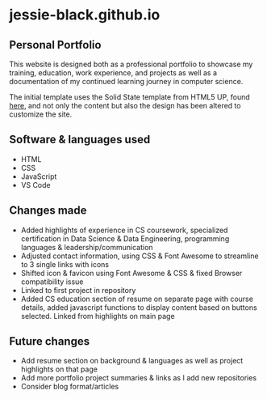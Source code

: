 # jessie-black.github.io
## Personal Portfolio
This website is designed both as a professional portfolio to showcase my training, education, work experience, and projects as well as a documentation of my continued learning journey in computer science.

The initial template uses the Solid State template from HTML5 UP, found <a href = "https://html5up.net/solid-state">here</a>, and not only the content but also the design has been altered to customize the site.

## Software & languages used
- HTML
- CSS
- JavaScript
- VS Code 

## Changes made
- Added highlights of experience in CS coursework, specialized certification in Data Science & Data Engineering, programming languages & leadership/communication
- Adjusted contact information, using CSS & Font Awesome to streamline to 3 single links with icons
- Shifted icon & favicon using Font Awesome & CSS & fixed Browser compatibility issue
- Linked to first project in repository
- Added CS education section of resume on separate page with course details, added javascript functions to display content based on buttons selected. Linked from highlights on main page

## Future changes
- Add resume section on background & languages as well as project highlights on that page
- Add more portfolio project summaries & links as I add new repositories
- Consider blog format/articles
